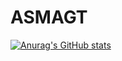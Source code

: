 # ASMAGT
[![Anurag's GitHub stats](https://github-readme-stats.vercel.app/api?username=ASMAGT)](https://github.com/anuraghazra/github-readme-stats)
